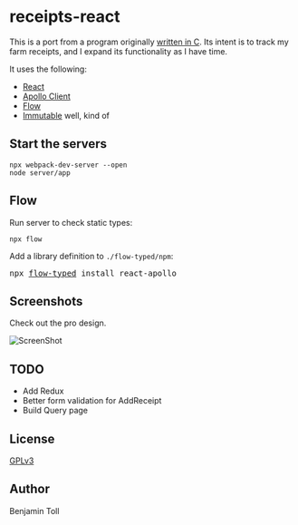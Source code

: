 # receipts-react

This is a port from a program originally [written in C].  Its intent is to track my farm receipts, and I expand its functionality as I have time.

It uses the following:

- [React]
- [Apollo Client]
- [Flow]
- [Immutable] well, kind of

## Start the servers

```
npx webpack-dev-server --open
node server/app
```

## Flow

Run server to check static types:

```
npx flow
```

Add a library definition to `./flow-typed/npm`:

<pre>
npx <a href="https://github.com/flow-typed/flow-typed">flow-typed</a> install react-apollo
</pre>

## Screenshots

Check out the pro design.

![ScreenShot](https://raw.github.com/btoll/i/master/receipts-react/receipts-react.png)

## TODO

- Add Redux
- Better form validation for AddReceipt
- Build Query page

## License

[GPLv3](COPYING)

## Author

Benjamin Toll

[written in C]: https://github.com/btoll/receipts
[React]: https://reactjs.org/
[Apollo Client]: https://www.apollographql.com/
[Flow]: https://flow.org/
[Immutable]: https://facebook.github.io/immutable-js/

